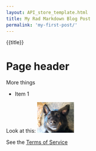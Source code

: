 ```yaml
---
layout: API_store_template.html
title: My Rad Markdown Blog Post
permalink: 'my-first-post/'
---
```

{{title}}
# Page header

More things

* Item 1

Look at this: <img src="../img/trobbyfunnyface_daycare.jpg" width="100"/>

See the <a href="/tos">Terms of Service</a>